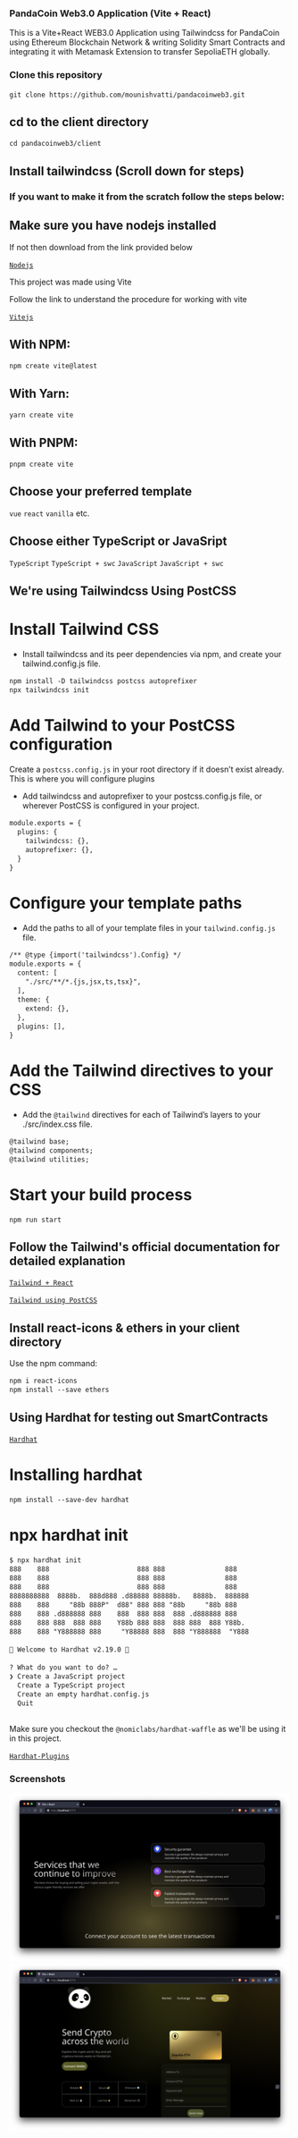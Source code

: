 ### PandaCoin Web3.0 Application (Vite + React)

This is a Vite+React WEB3.0 Application using Tailwindcss for PandaCoin using Ethereum Blockchain Network &amp; writing Solidity Smart Contracts and integrating it with Metamask Extension to transfer SepoliaETH globally.

### Clone this repository

```
git clone https://github.com/mounishvatti/pandacoinweb3.git
```

## cd to the client directory

```
cd pandacoinweb3/client
```

## Install tailwindcss (Scroll down for steps)

### If you want to make it from the scratch follow the steps below:
## Make sure you have nodejs installed
If not then download from the link provided below

[`Nodejs`](https://nodejs.org/en/download/)

This project was made using Vite

Follow the link to understand the procedure for working with vite

[`Vitejs`](https://vitejs.dev/guide/)

## With NPM:

```
npm create vite@latest
```

## With Yarn:

```
yarn create vite
```

## With PNPM:
```
pnpm create vite
```

## Choose your preferred template

`vue` `react` `vanilla` etc.

## Choose either TypeScript or JavaSript

`TypeScript`
`TypeScript + swc`
`JavaScript`
`JavaScript + swc`

## We're using Tailwindcss Using PostCSS

# Install Tailwind CSS

- Install tailwindcss and its peer dependencies via npm, and create your tailwind.config.js file.

```
npm install -D tailwindcss postcss autoprefixer
npx tailwindcss init
```

# Add Tailwind to your PostCSS configuration
Create a `postcss.config.js` in your root directory if it doesn’t exist already. This is where you will configure plugins
- Add tailwindcss and autoprefixer to your postcss.config.js file, or wherever PostCSS is configured in your project.

```
module.exports = {
  plugins: {
    tailwindcss: {},
    autoprefixer: {},
  }
}
```
# Configure your template paths

- Add the paths to all of your template files in your `tailwind.config.js` file.

```
/** @type {import('tailwindcss').Config} */
module.exports = {
  content: [
    "./src/**/*.{js,jsx,ts,tsx}",
  ],
  theme: {
    extend: {},
  },
  plugins: [],
}
```

# Add the Tailwind directives to your CSS

- Add the `@tailwind` directives for each of Tailwind’s layers to your ./src/index.css file.

```
@tailwind base;
@tailwind components;
@tailwind utilities;
```

# Start your build process

```
npm run start
```

## Follow the Tailwind's official documentation for detailed explanation

[`Tailwind + React`](https://tailwindcss.com/docs/guides/create-react-app)

[`Tailwind using PostCSS`](https://tailwindcss.com/docs/installation/using-postcss)

## Install react-icons & ethers in your client directory 

Use the npm command:

```
npm i react-icons
npm install --save ethers
```



## Using Hardhat for testing out SmartContracts

[`Hardhat`](https://hardhat.org/hardhat-runner/docs/getting-started)

# Installing hardhat

```
npm install --save-dev hardhat
```

# npx hardhat init

```
$ npx hardhat init
888    888                      888 888               888
888    888                      888 888               888
888    888                      888 888               888
8888888888  8888b.  888d888 .d88888 88888b.   8888b.  888888
888    888     "88b 888P"  d88" 888 888 "88b     "88b 888
888    888 .d888888 888    888  888 888  888 .d888888 888
888    888 888  888 888    Y88b 888 888  888 888  888 Y88b.
888    888 "Y888888 888     "Y88888 888  888 "Y888888  "Y888

👷 Welcome to Hardhat v2.19.0 👷‍

? What do you want to do? …
❯ Create a JavaScript project
  Create a TypeScript project
  Create an empty hardhat.config.js
  Quit
  
```

Make sure you checkout the `@nomiclabs/hardhat-waffle` as we'll be using it in this project.

[`Hardhat-Plugins`](https://hardhat.org/hardhat-runner/plugins)

### Screenshots

![WEB 1](client/src/assets/web1.png)
![WEB 2](client/src/assets/web2.png)


